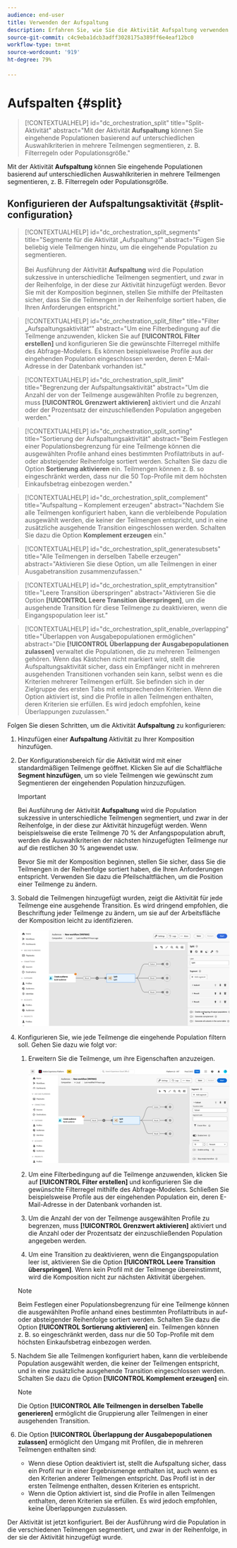 ```yaml
---
audience: end-user
title: Verwenden der Aufspaltung
description: Erfahren Sie, wie Sie die Aktivität Aufspaltung verwenden
source-git-commit: c4c9eba1dcb3adff3028175a389ff6e4eaf12bc0
workflow-type: tm+mt
source-wordcount: '919'
ht-degree: 79%

---
```



# Aufspalten {#split}

>[!CONTEXTUALHELP]
>id="dc_orchestration_split"
>title="Split-Aktivität"
>abstract="Mit der Aktivität **Aufspaltung** können Sie eingehende Populationen basierend auf unterschiedlichen Auswahlkriterien in mehrere Teilmengen segmentieren, z. B. Filterregeln oder Populationsgröße."

Mit der Aktivität **Aufspaltung** können Sie eingehende Populationen basierend auf unterschiedlichen Auswahlkriterien in mehrere Teilmengen segmentieren, z. B. Filterregeln oder Populationsgröße.

## Konfigurieren der Aufspaltungsaktivität {#split-configuration}

>[!CONTEXTUALHELP]
>id="dc_orchestration_split_segments"
>title="Segmente für die Aktivität „Aufspaltung“"
>abstract="Fügen Sie beliebig viele Teilmengen hinzu, um die eingehende Population zu segmentieren.<br/></br>Bei Ausführung der Aktivität **Aufspaltung** wird die Population sukzessive in unterschiedliche Teilmengen segmentiert, und zwar in der Reihenfolge, in der diese zur Aktivität hinzugefügt werden. Bevor Sie mit der Komposition beginnen, stellen Sie mithilfe der Pfeiltasten sicher, dass Sie die Teilmengen in der Reihenfolge sortiert haben, die Ihren Anforderungen entspricht."

>[!CONTEXTUALHELP]
>id="dc_orchestration_split_filter"
>title="Filter „Aufspaltungsaktivität“"
>abstract="Um eine Filterbedingung auf die Teilmenge anzuwenden, klicken Sie auf **[!UICONTROL Filter erstellen]** und konfigurieren Sie die gewünschte Filterregel mithilfe des Abfrage-Modelers. Es können beispielsweise Profile aus der eingehenden Population eingeschlossen werden, deren E-Mail-Adresse in der Datenbank vorhanden ist."

>[!CONTEXTUALHELP]
>id="dc_orchestration_split_limit"
>title="Begrenzung der Aufspaltungsaktivität"
>abstract="Um die Anzahl der von der Teilmenge ausgewählten Profile zu begrenzen, muss **[!UICONTROL Grenzwert aktivieren]** aktiviert und die Anzahl oder der Prozentsatz der einzuschließenden Population angegeben werden."

>[!CONTEXTUALHELP]
>id="dc_orchestration_split_sorting"
>title="Sortierung der Aufspaltungsaktivität"
>abstract="Beim Festlegen einer Populationsbegrenzung für eine Teilmenge können die ausgewählten Profile anhand eines bestimmten Profilattributs in auf- oder absteigender Reihenfolge sortiert werden. Schalten Sie dazu die Option **Sortierung aktivieren** ein. Teilmengen können z. B. so eingeschränkt werden, dass nur die 50 Top-Profile mit dem höchsten Einkaufsbetrag einbezogen werden."

>[!CONTEXTUALHELP]
>id="dc_orchestration_split_complement"
>title="Aufspaltung – Komplement erzeugen"
>abstract="Nachdem Sie alle Teilmengen konfiguriert haben, kann die verbleibende Population ausgewählt werden, die keiner der Teilmengen entspricht, und in eine zusätzliche ausgehende Transition eingeschlossen werden. Schalten Sie dazu die Option **Komplement erzeugen** ein."

>[!CONTEXTUALHELP]
>id="dc_orchestration_split_generatesubsets"
>title="Alle Teilmengen in derselben Tabelle erzeugen"
>abstract="Aktivieren Sie diese Option, um alle Teilmengen in einer Ausgabetransition zusammenzufassen."

>[!CONTEXTUALHELP]
>id="dc_orchestration_split_emptytransition"
>title="Leere Transition überspringen"
>abstract="Aktivieren Sie die Option **[!UICONTROL Leere Transition überspringen]**, um die ausgehende Transition für diese Teilmenge zu deaktivieren, wenn die Eingangspopulation leer ist."

>[!CONTEXTUALHELP]
>id="dc_orchestration_split_enable_overlapping"
>title="Überlappen von Ausgabepopulationen ermöglichen"
>abstract="Die **[!UICONTROL Überlappung der Ausgabepopulationen zulassen]** verwaltet die Populationen, die zu mehreren Teilmengen gehören. Wenn das Kästchen nicht markiert wird, stellt die Aufspaltungsaktivität sicher, dass ein Empfänger nicht in mehreren ausgehenden Transitionen vorhanden sein kann, selbst wenn es die Kriterien mehrerer Teilmengen erfüllt. Sie befinden sich in der Zielgruppe des ersten Tabs mit entsprechenden Kriterien. Wenn die Option aktiviert ist, sind die Profile in allen Teilmengen enthalten, deren Kriterien sie erfüllen. Es wird jedoch empfohlen, keine Überlappungen zuzulassen."

Folgen Sie diesen Schritten, um die Aktivität **Aufspaltung** zu konfigurieren:

1. Hinzufügen einer **Aufspaltung** Aktivität zu Ihrer Komposition hinzufügen.

1. Der Konfigurationsbereich für die Aktivität wird mit einer standardmäßigen Teilmenge geöffnet. Klicken Sie auf die Schaltfläche **Segment hinzufügen**, um so viele Teilmengen wie gewünscht zum Segmentieren der eingehenden Population hinzuzufügen.

   >[!IMPORTANT]
   >
   >Bei Ausführung der Aktivität **Aufspaltung** wird die Population sukzessive in unterschiedliche Teilmengen segmentiert, und zwar in der Reihenfolge, in der diese zur Aktivität hinzugefügt werden. Wenn beispielsweise die erste Teilmenge 70 % der Anfangspopulation abruft, werden die Auswahlkriterien der nächsten hinzugefügten Teilmenge nur auf die restlichen 30 % angewendet usw.
   >
   >Bevor Sie mit der Komposition beginnen, stellen Sie sicher, dass Sie die Teilmengen in der Reihenfolge sortiert haben, die Ihren Anforderungen entspricht. Verwenden Sie dazu die Pfeilschaltflächen, um die Position einer Teilmenge zu ändern.

1. Sobald die Teilmengen hinzugefügt wurden, zeigt die Aktivität für jede Teilmenge eine ausgehende Transition. Es wird dringend empfohlen, die Beschriftung jeder Teilmenge zu ändern, um sie auf der Arbeitsfläche der Komposition leicht zu identifizieren.

   ![](../assets/split.png)

1. Konfigurieren Sie, wie jede Teilmenge die eingehende Population filtern soll. Gehen Sie dazu wie folgt vor:

   1. Erweitern Sie die Teilmenge, um ihre Eigenschaften anzuzeigen.

      ![](../assets/split-subset.png)

   1. Um eine Filterbedingung auf die Teilmenge anzuwenden, klicken Sie auf **[!UICONTROL Filter erstellen]** und konfigurieren Sie die gewünschte Filterregel mithilfe des Abfrage-Modelers. Schließen Sie beispielsweise Profile aus der eingehenden Population ein, deren E-Mail-Adresse in der Datenbank vorhanden ist. <!--[Learn how to work with the query modeler](../../query/query-modeler-overview.md)-->

   1. Um die Anzahl der von der Teilmenge ausgewählten Profile zu begrenzen, muss **[!UICONTROL Grenzwert aktivieren]** aktiviert und die Anzahl oder der Prozentsatz der einzuschließenden Population angegeben werden.

   1. Um eine Transition zu deaktivieren, wenn die Eingangspopulation leer ist, aktivieren Sie die Option **[!UICONTROL Leere Transition überspringen]**. Wenn kein Profil mit der Teilmenge übereinstimmt, wird die Komposition nicht zur nächsten Aktivität übergehen.

   >[!NOTE]
   >
   >Beim Festlegen einer Populationsbegrenzung für eine Teilmenge können die ausgewählten Profile anhand eines bestimmten Profilattributs in auf- oder absteigender Reihenfolge sortiert werden. Schalten Sie dazu die Option **[!UICONTROL Sortierung aktivieren]** ein. Teilmengen können z. B. so eingeschränkt werden, dass nur die 50 Top-Profile mit dem höchsten Einkaufsbetrag einbezogen werden.

1. Nachdem Sie alle Teilmengen konfiguriert haben, kann die verbleibende Population ausgewählt werden, die keiner der Teilmengen entspricht, und in eine zusätzliche ausgehende Transition eingeschlossen werden. Schalten Sie dazu die Option **[!UICONTROL Komplement erzeugen]** ein.

   >[!NOTE]
   >
   >Die Option **[!UICONTROL Alle Teilmengen in derselben Tabelle generieren]** ermöglicht die Gruppierung aller Teilmengen in einer ausgehenden Transition.

1. Die Option **[!UICONTROL Überlappung der Ausgabepopulationen zulassen]** ermöglicht den Umgang mit Profilen, die in mehreren Teilmengen enthalten sind:

   * Wenn diese Option deaktiviert ist, stellt die Aufspaltung sicher, dass ein Profil nur in einer Ergebnismenge enthalten ist, auch wenn es den Kriterien anderer Teilmengen entspricht. Das Profil ist in der ersten Teilmenge enthalten, dessen Kriterien es entspricht.
   * Wenn die Option aktiviert ist, sind die Profile in allen Teilmengen enthalten, deren Kriterien sie erfüllen. Es wird jedoch empfohlen, keine Überlappungen zuzulassen.

Der Aktivität ist jetzt konfiguriert. Bei der Ausführung wird die Population in die verschiedenen Teilmengen segmentiert, und zwar in der Reihenfolge, in der sie der Aktivität hinzugefügt wurde.

<!--
## Example{#split-example}

In the following example, the **[!UICONTROL Split]** activity is used to segment an audience into distinct subsets based on the communication channel that we want to use :

* **Subset 1 "push"**: This subset comprises all profiles who have installed our mobile application.
* **Subset 2 "sms"**: Mobile phone users: For the remaining population that did not fall into Subset 1, subset 2 applies a filtering rule to select profiles with mobile phones in the database.
* **Complement transition**: This transition captures all the remaining profiles that did not match Subset 1 or Subset 2. Specifically, it includes profiles who neither installed the mobile application nor have a mobile phone, such as users who haven't installed the mobile app or lack a registered mobile number.

![](../assets/workflow-split-example.png)
-->
